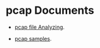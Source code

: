 # pcap Documents


* [pcap file Analyzing](https://github.com/raspberry-pi-maker/VoIP-related-codes/tree/main/Audio/audio%20analyzing). 

* [pcap samples](https://github.com/raspberry-pi-maker/VoIP-related-codes/tree/main/Audio/audio%20conversion). 



